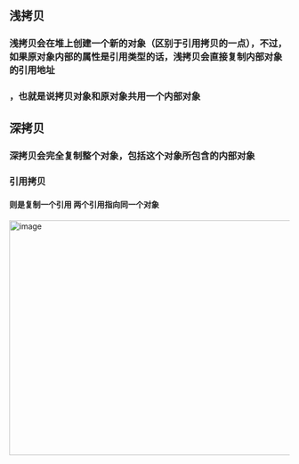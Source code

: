 ## 浅拷贝
### 浅拷贝会在堆上创建一个新的对象（区别于引用拷贝的一点），不过，如果原对象内部的属性是引用类型的话，浅拷贝会直接复制内部对象的引用地址
### ，也就是说拷贝对象和原对象共用一个内部对象

## 深拷贝
### 深拷贝会完全复制整个对象，包括这个对象所包含的内部对象

### 引用拷贝
#### 则是复制一个引用 两个引用指向同一个对象


<img width="1626" height="422" alt="image" src="https://github.com/user-attachments/assets/b4f17888-8c34-4854-923e-04b36524f091" />
